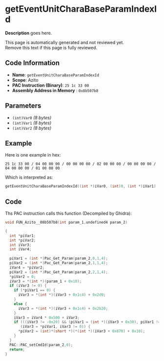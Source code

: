 # getEventUnitCharaBaseParamIndexId

**Description** goes here.

This page is automatically generated and not reviewed yet.<br>Remove this text if this page is fully reviewed.

## Code Information

- **Name**: `getEventUnitCharaBaseParamIndexId`
- **Scope**: Azito
- **PAC Instruction (Binary)**: `25 1c 33 00`
- **Assembly Address in Memory** : `0x8b507b8`

## Parameters

- `(int)Var0` *(8 bytes)*
- `(int)Var1` *(8 bytes)*
- `(int)Var2` *(8 bytes)*

## Example

Here is one example in hex:

```25 1c 33 00 / 04 00 00 00 / 00 00 00 00 / 02 00 00 00 / 00 00 00 00 / 04 00 00 00 / 01 00 00 00```

Which is interpreted as:

```c
getEventUnitCharaBaseParamIndexId((int *)iVar0, (int)0, (int *)iVar1)
```

## Code

Ths PAC instruction calls this function (Decompiled by Ghidra):

```c
void FUN_Azito__08b507b8(int param_1,undefined4 param_2)

{
  int *piVar1;
  int *piVar2;
  int iVar3;
  int iVar4;
  
  piVar1 = (int *)Pac_Get_Param(param_2,0,1,4);
  piVar2 = (int *)Pac_Get_Param(param_2,1,1,4);
  iVar4 = *piVar2;
  piVar2 = (int *)Pac_Get_Param(param_2,2,1,4);
  *piVar2 = 0;
  iVar3 = *(int *)(param_1 + 0x10);
  if (iVar3 != 0) {
    if (*piVar1 == 0) {
      iVar3 = *(int *)(iVar3 + 0x1c4) + 0x2d0;
    }
    else {
      iVar3 = *(int *)(iVar3 + 0x1c4) + 0x2b20;
    }
    iVar3 = iVar4 * 0x500 + iVar3;
    if (((iVar3 != -0x20) && (piVar1 = (int *)(iVar3 + 0x30), piVar1 != (int *)0x0)) &&
       (iVar3 = *piVar1, iVar3 != 0)) {
      *piVar2 = (int)*(short *)(*(int *)(iVar3 + 0x870) + 0x10);
    }
  }
  PAC::PAC_setCmdId(param_2,0);
  return;
}
```


